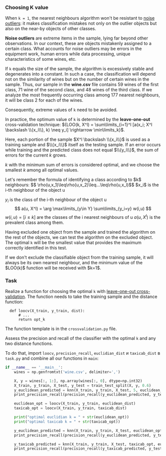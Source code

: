 ### Choosing K value

When `k = 1`, the nearest neighbours algorithm won't be resistant to [noise outliers](http://www.machinelearning.ru/wiki/index.php?title=%D0%9C%D0%B5%D1%82%D0%BE%D0%B4_%D0%B1%D0%BB%D0%B8%D0%B6%D0%B0%D0%B9%D1%88%D0%B8%D1%85_%D1%81%D0%BE%D1%81%D0%B5%D0%B4%D0%B5%D0%B9#.D0.9E.D1.82.D1.81.D0.B5.D0.B2_.D1.88.D1.83.D0.BC.D0.B0_.28.D0.B2.D1.8B.D0.B1.D1.80.D0.BE.D1.81.D0.BE.D0.B2.29): it makes classification mistakes not only on the outlier objects
but also on the near-by objects of other classes.

**Noise outliers** are extreme items in the sample, lying far beyond other observations. In our context, these are objects mistakenly assigned to a certain class. What accounts for noise outliers may be errors in the equipment work, human errors while data processing, unique characteristics of some wines, etc.

If `k` equals the size of the sample, the algorithm is excessively stable and degenerates into a constant. In such a case, the classification will depend not on the similarity of wines but on the number of certain wines in the sample. Thus, our sample in the **wine.csv** file contains 59 wines of the first class, 71 wine of the second class, and 48 wines of the third class. If we analyze the most frequently occurring class among 177 nearest neighbours, it will be class 2 for each of the wines.

Consequently, extreme values of `k` need to be avoided.

In practice, the optimum value of `k` is determined by the **leave-one-out** cross-validation technique:
${LOO(k, X^l) = \sum\limits_{i=1}^l [a(x_i; X^l \backslash \\{x_i\\}, k) \neq y_i] \rightarrow \min\limits_k}$.

Here, each portion of the sample $X^l \backslash \\{x_i\\}$ is used as a training sample and $\\{x_i\\}$ itself as the testing sample. If an error occurs while training and the predicted class does not equal
$\\{y_i\\}$, the sum of errors 
for the current $k$ grows.

$k$ with the minimum sum of errors is considered optimal, and we choose the smallest $k$ among all optimal values.

<div class="hint">
Let's remember the formula of identifying a class according to $k$ neighbours:
$$
\rho(u,x_1)\leq\rho(u,x_2)\leq...\leq\rho(u,x_l)$$
$x_i$ is the i-th neighbour of the object u

$y_i$ is the class of the i-th neighbour of the object u
$$
a(u, X^l) = \arg \max\limits_{y\in Y} \sum\limits_{y_i=y} w(i,u)
$$
$w(i,u) = [i\leq k]$ are the classes of the i nearest neighbours of u
$a(u, X^l)$ is the prevalent class among them.
</div>

Having excluded one object from the sample and trained the algorithm on the rest of the objects, we can test the algorithm on the excluded object. The optimal `k` will be the smallest value that provides the maximum correctly identified in this test.

<div class="hint">
If we don't exclude the classifiable object from the training sample, it will always be its own nearest neighbour, and the minimum value of the $LOO(k)$ function will be received with $k=1$. 
</div>

### Task

Realize a function for choosing the optimal `k` with [leave-one-out cross-validation](http://www.machinelearning.ru/wiki/index.php?title=%D0%A1%D0%BA%D0%BE%D0%BB%D1%8C%D0%B7%D1%8F%D1%89%D0%B8%D0%B9_%D0%BA%D0%BE%D0%BD%D1%82%D1%80%D0%BE%D0%BB%D1%8C#.D0.9A.D0.BE.D0.BD.D1.82.D1.80.D0.BE.D0.BB.D1.8C_.D0.BF.D0.BE_.D0.BE.D1.82.D0.B4.D0.B5.D0.BB.D1.8C.D0.BD.D1.8B.D0.BC_.D0.BE.D0.B1.D1.8A.D0.B5.D0.BA.D1.82.D0.B0.D0.BC_.28leave-one-out_CV.29).
The function needs to take the training sample and the distance function:

      def loocv(X_train, y_train, dist):
          # ...
          return opt_k

The function template is in the `crossvalidation.py` file. 

Assess the precision and recall of the classifier with the optimal `k` and any two distance functions.

To do that, import `loocv`, `precision_recall`, `euclidian_dist` и `taxicab_dist` в `task.py` and combine all our functions in `main`:
```python
if __name__ == '__main__':
    wines = np.genfromtxt('wine.csv', delimiter=',')

    X, y = wines[:, 1:], np.array(wines[:, 0], dtype=np.int32)
    X_train, y_train, X_test, y_test = train_test_split(X, y, 0.6)
    y_euclidean_predicted = knn(X_train, y_train, X_test, 5, euclidean_dist)
    print_precision_recall(precision_recall(y_euclidean_predicted, y_test))

    euclidean_opt = loocv(X_train, y_train, euclidean_dist)
    taxicab_opt = loocv(X_train, y_train, taxicab_dist)

    print("optimal euclidian k = " + str(euclidean_opt))
    print("optimal taxicab k = " + str(taxicab_opt))

    y_euclidean_predicted = knn(X_train, y_train, X_test, euclidean_opt, euclidean_dist)
    print_precision_recall(precision_recall(y_euclidean_predicted, y_test))

    y_taxicab_predicted = knn(X_train, y_train, X_test, taxicab_opt, euclidean_dist)
    print_precision_recall(precision_recall(y_taxicab_predicted, y_test))
```
